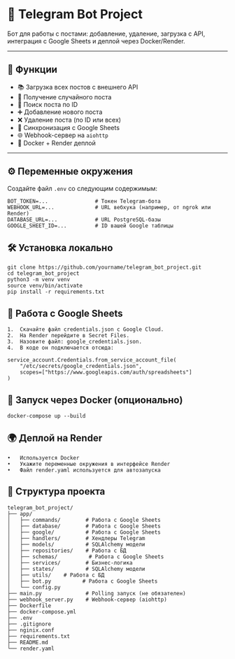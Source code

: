# 🤖 Telegram Bot Project

Бот для работы с постами: добавление, удаление, загрузка с API, интеграция с Google Sheets и деплой через Docker/Render.

---

## 🚀 Функции

- 📚 Загрузка всех постов с внешнего API
- 🎲 Получение случайного поста
- 🔢 Поиск поста по ID
- ➕ Добавление нового поста
- ❌ Удаление поста (по ID или всех)
- 📄 Синхронизация с Google Sheets
- 🌐 Webhook-сервер на `aiohttp`
- 🐳 Docker + Render деплой

---

## ⚙️ Переменные окружения

Создайте файл `.env` со следующим содержимым:

```env
BOT_TOKEN=...               # Токен Telegram-бота
WEBHOOK_URL=...             # URL вебхука (например, от ngrok или Render)
DATABASE_URL=...            # URL PostgreSQL-базы
GOOGLE_SHEET_ID=...         # ID вашей Google таблицы
```

## 🛠️ Установка локально
```
git clone https://github.com/yourname/telegram_bot_project.git
cd telegram_bot_project
python3 -m venv venv
source venv/bin/activate
pip install -r requirements.txt
```

## 🔐 Работа с Google Sheets
	1.	Скачайте файл credentials.json с Google Cloud.
	2.	На Render перейдите в Secret Files.
	3.	Назовите файл: google_credentials.json.
	4.	В коде он подключается отсюда:
```
service_account.Credentials.from_service_account_file(
    "/etc/secrets/google_credentials.json",
    scopes=["https://www.googleapis.com/auth/spreadsheets"]
)
```


## 🐳 Запуск через Docker (опционально) 
```
docker-compose up --build
```

## 🌍 Деплой на Render
	•	Используется Docker
	•	Укажите переменные окружения в интерфейсе Render
	•	Файл render.yaml используется для автозапуска

## 📁 Структура проекта
```
telegram_bot_project/
├── app/
│   ├── commands/        # Работа с Google Sheets
│   ├── database/        # Работа с Google Sheets
│   ├── google/          # Работа с Google Sheets
│   ├── handlers/        # Хендлеры Telegram
│   ├── models/          # SQLAlchemy модели
│   ├── repositories/    # Работа с БД
│   ├── schemas/          # Работа с Google Sheets
│   ├── services/        # Бизнес-логика
│   ├── states/          # SQLAlchemy модели
│   ├── utils/    # Работа с БД
│   ├── bot.py          # Работа с Google Sheets
│   └── config.py
├── main.py              # Polling запуск (не обязателен)
├── webhook_server.py    # Webhook-сервер (aiohttp)
├── Dockerfile
├── docker-compose.yml
├── .env
├── .gitignore
├── nginix.conf
├── requirements.txt
├── README.md
└── render.yaml
```